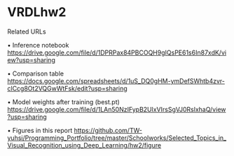 # VRDLhw2

Related URLs

• Inference notebook
https://drive.google.com/file/d/1DPRPax84PBCOQH9gIQsPE61s6In87xdK/view?usp=sharing

• Comparison table
https://docs.google.com/spreadsheets/d/1uS_DQ0gHM-ymDefSWhtb4zvr-clCcg8Ot2VQGwWtFsk/edit?usp=sharing

• Model weights after training (best.pt)
https://drive.google.com/file/d/1LAn50NzIFypB2UlxVIrsSgVJ0RslxhaQ/view?usp=sharing

• Figures in this report
https://github.com/TW-yuhsi/Programming_Portfolio/tree/master/Schoolworks/Selected_Topics_in_Visual_Recognition_using_Deep_Learning/hw2/figure
